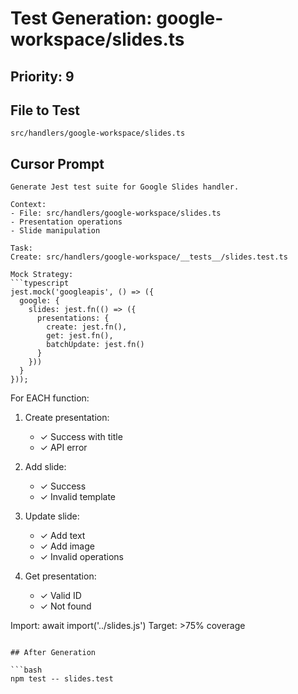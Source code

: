 # Test Generation: google-workspace/slides.ts

## Priority: 9

## File to Test
`src/handlers/google-workspace/slides.ts`

## Cursor Prompt

```
Generate Jest test suite for Google Slides handler.

Context:
- File: src/handlers/google-workspace/slides.ts
- Presentation operations
- Slide manipulation

Task:
Create: src/handlers/google-workspace/__tests__/slides.test.ts

Mock Strategy:
```typescript
jest.mock('googleapis', () => ({
  google: {
    slides: jest.fn(() => ({
      presentations: {
        create: jest.fn(),
        get: jest.fn(),
        batchUpdate: jest.fn()
      }
    }))
  }
}));
```

For EACH function:
1. Create presentation:
   - ✓ Success with title
   - ✓ API error

2. Add slide:
   - ✓ Success
   - ✓ Invalid template

3. Update slide:
   - ✓ Add text
   - ✓ Add image
   - ✓ Invalid operations

4. Get presentation:
   - ✓ Valid ID
   - ✓ Not found

Import: await import('../slides.js')
Target: >75% coverage
```

## After Generation

```bash
npm test -- slides.test
```
